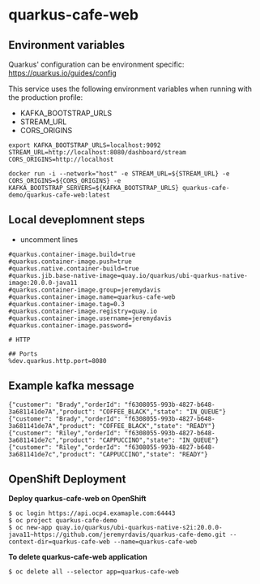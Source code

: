 
# quarkus-cafe-web

## Environment variables

Quarkus' configuration can be environment specific: https://quarkus.io/guides/config

This service uses the following environment variables when running with the production profile:
* KAFKA_BOOTSTRAP_URLS
* STREAM_URL
* CORS_ORIGINS

```
export KAFKA_BOOTSTRAP_URLS=localhost:9092 STREAM_URL=http://localhost:8080/dashboard/stream CORS_ORIGINS=http://localhost

docker run -i --network="host" -e STREAM_URL=${STREAM_URL} -e CORS_ORIGINS=${CORS_ORIGINS} -e KAFKA_BOOTSTRAP_SERVERS=${KAFKA_BOOTSTRAP_URLS} quarkus-cafe-demo/quarkus-cafe-web:latest
```



## Local deveplomnent steps 
* uncomment lines 
```
#quarkus.container-image.build=true
#quarkus.container-image.push=true
#quarkus.native.container-build=true
#quarkus.jib.base-native-image=quay.io/quarkus/ubi-quarkus-native-image:20.0.0-java11
#quarkus.container-image.group=jeremydavis
#quarkus.container-image.name=quarkus-cafe-web
#quarkus.container-image.tag=0.3
#quarkus.container-image.registry=quay.io
#quarkus.container-image.username=jeremydavis
#quarkus.container-image.password=

# HTTP

## Ports
%dev.quarkus.http.port=8080
```

## Example kafka message
```
{"customer": "Brady","orderId": "f6308055-993b-4827-b648-3a681141de7A","product": "COFFEE_BLACK","state": "IN_QUEUE"}
{"customer": "Brady","orderId": "f6308055-993b-4827-b648-3a681141de7A","product": "COFFEE_BLACK","state": "READY"}
{"customer": "Riley","orderId": "f6308055-993b-4827-b648-3a681141de7c","product": "CAPPUCCINO","state": "IN_QUEUE"}
{"customer": "Riley","orderId": "f6308055-993b-4827-b648-3a681141de7c","product": "CAPPUCCINO","state": "READY"}
```

## OpenShift Deployment 
**Deploy quarkus-cafe-web on OpenShift**
```
$ oc login https://api.ocp4.examaple.com:64443
$ oc project quarkus-cafe-demo
$ oc new-app quay.io/quarkus/ubi-quarkus-native-s2i:20.0.0-java11~https://github.com/jeremyrdavis/quarkus-cafe-demo.git --context-dir=quarkus-cafe-web --name=quarkus-cafe-web
```

**To delete quarkus-cafe-web application**
```
$ oc delete all --selector app=quarkus-cafe-web
```
